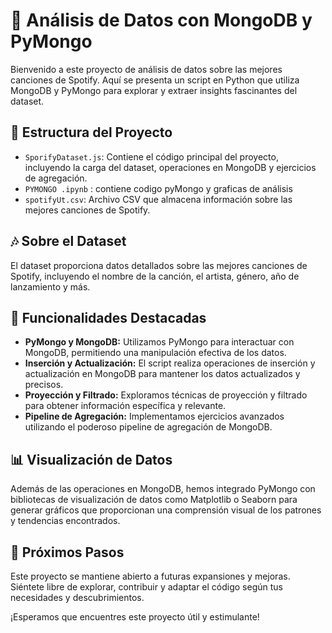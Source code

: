 # 🎵 Análisis de Datos con MongoDB y PyMongo

Bienvenido a este proyecto de análisis de datos sobre las mejores canciones de Spotify. Aquí se presenta un script en Python que utiliza MongoDB y PyMongo para explorar y extraer insights fascinantes del dataset.

## 📂 Estructura del Proyecto

- `SporifyDataset.js`: Contiene el código principal del proyecto, incluyendo la carga del dataset, operaciones en MongoDB y ejercicios de agregación.
-  `PYMONGO .ipynb` : contiene codigo pyMongo y graficas de análisis
- `spotifyUt.csv`: Archivo CSV que almacena información sobre las mejores canciones de Spotify.

## 🎶 Sobre el Dataset

El dataset proporciona datos detallados sobre las mejores canciones de Spotify, incluyendo el nombre de la canción, el artista, género, año de lanzamiento y más.

## 🚀 Funcionalidades Destacadas

- **PyMongo y MongoDB:** Utilizamos PyMongo para interactuar con MongoDB, permitiendo una manipulación efectiva de los datos.
- **Inserción y Actualización:** El script realiza operaciones de inserción y actualización en MongoDB para mantener los datos actualizados y precisos.
- **Proyección y Filtrado:** Exploramos técnicas de proyección y filtrado para obtener información específica y relevante.
- **Pipeline de Agregación:** Implementamos ejercicios avanzados utilizando el poderoso pipeline de agregación de MongoDB.

## 📊 Visualización de Datos

Además de las operaciones en MongoDB, hemos integrado PyMongo con bibliotecas de visualización de datos como Matplotlib o Seaborn para generar gráficos que proporcionan una comprensión visual de los patrones y tendencias encontrados.

## 📄 Próximos Pasos

Este proyecto se mantiene abierto a futuras expansiones y mejoras. Siéntete libre de explorar, contribuir y adaptar el código según tus necesidades y descubrimientos.

¡Esperamos que encuentres este proyecto útil y estimulante!
